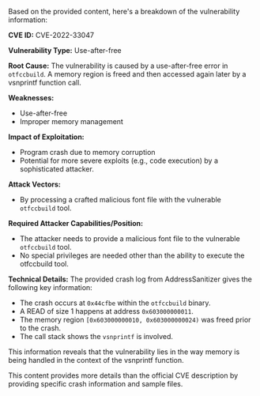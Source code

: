 Based on the provided content, here's a breakdown of the vulnerability information:

**CVE ID:** CVE-2022-33047

**Vulnerability Type:** Use-after-free

**Root Cause:** The vulnerability is caused by a use-after-free error in `otfccbuild`. A memory region is freed and then accessed again later by a vsnprintf function call.

**Weaknesses:**
   - Use-after-free
   - Improper memory management
   
**Impact of Exploitation:**
   - Program crash due to memory corruption
   - Potential for more severe exploits (e.g., code execution) by a sophisticated attacker.

**Attack Vectors:**
   - By processing a crafted malicious font file with the vulnerable `otfccbuild` tool.

**Required Attacker Capabilities/Position:**
  - The attacker needs to provide a malicious font file to the vulnerable `otfccbuild` tool.
  - No special privileges are needed other than the ability to execute the otfccbuild tool.

**Technical Details:**
The provided crash log from AddressSanitizer gives the following key information:
- The crash occurs at `0x44cfbe` within the `otfccbuild` binary.
- A READ of size 1 happens at address `0x603000000011`.
- The memory region `[0x603000000010, 0x603000000024)` was freed prior to the crash.
- The call stack shows the `vsnprintf` is involved.

This information reveals that the vulnerability lies in the way memory is being handled in the context of the vsnprintf function.

This content provides more details than the official CVE description by providing specific crash information and sample files.